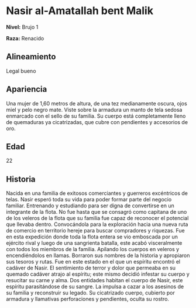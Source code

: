 # Nasir al-Amatallah bent Malik

**Nivel:** Brujo 1

**Raza:** Renacido

## Alineamiento
Legal bueno

## Apariencia
Una mujer de 1,60 metros de altura, de una tez medianamente oscura, ojos miel y pelo negro mate. Viste sobre la armadura un manto de tela sedosa enmarcado con el sello de su familia. Su cuerpo está completamente lleno de quemaduras ya cicatrizadas, que cubre con pendientes y accesorios de oro. 

## Edad
22

## Historia
Nacida en una familia de exitosos comerciantes y guerreros excéntricos de telas. Nasir esperó toda su vida para poder formar parte del negocio familiar. Entrenando y estudiando para ser digna de convertirse en un integrante de la flota. 
No fue hasta que se consagró como capitana de uno de los veleros de la flota que su familia fue capaz de reconocer el potencial que llevaba dentro. Convocándola para la exploración hacia una nueva ruta de comercio en territorio hereje para buscar compradores y riquezas. 
Fue en esta expedición donde toda la flota entera se vio emboscada por un ejército rival y luego de una sangrienta batalla, este acabó visceralmente con todos los miembros de la familia. Apilando los cuerpos en veleros y encendiéndolos en llamas. Borraron sus nombres de la historia y apropiaron sus tesoros y rutas. 
Fue en este estado en el que un espíritu encontró el cadáver de Nasir. El sentimiento de terror y dolor que permeaba en su quemado cadáver atrajo al espíritu; este mismo decidió infestar su cuerpo y resucitar su carne y alma. 
Dos entidades habitan el cuerpo de Nasir, este espíritu parasitándose de su sangre. La impulsa a cazar a los asesinos de su familia y reconstruir su legado. Su cicatrizado cuerpo, cubierto por armadura y llamativas perforaciones y pendientes, oculta su rostro. 

